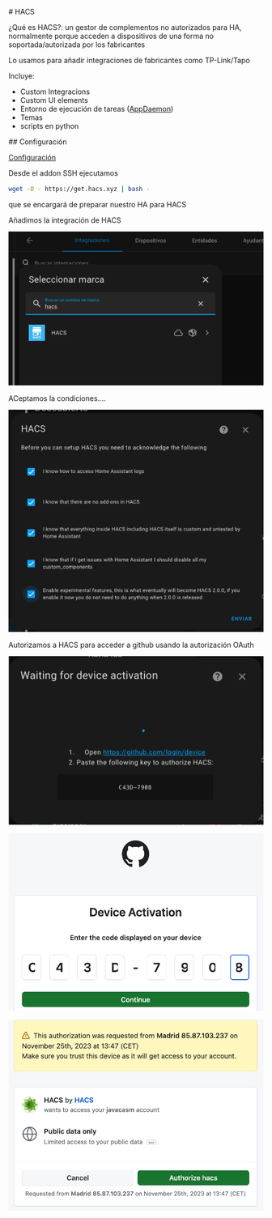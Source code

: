 # HACS

¿Qué es HACS?: un gestor de complementos no autorizados para HA, normalmente porque acceden a dispositivos de una forma no soportada/autorizada por los fabricantes

Lo usamos para añadir integraciones de fabricantes como TP-Link/Tapo

Incluye:

* Custom Integracions
* Custom UI elements 
* Entorno de ejecución de tareas ([AppDaemon](https://appdaemon.readthedocs.io/en/latest/))
* Temas
* scripts en python

## Configuración

[Configuración](https://hacs.xyz/docs/configuration/basic)

Desde el addon SSH ejecutamos 

```sh
wget -O - https://get.hacs.xyz | bash -
```

que se encargará de preparar nuestro HA para HACS

Añadimos la integración de HACS

![](./images/HA_import_HACS.png)

ACeptamos la condiciones....

![](./images/HA_HACS_accept.png)

Autorizamos a HACS para acceder a github usando la autorización OAuth

![](./images/HACS_github1.png)

![](./images/HACS_github_code.png)

![](./images/HACS_github_authorize.png)



